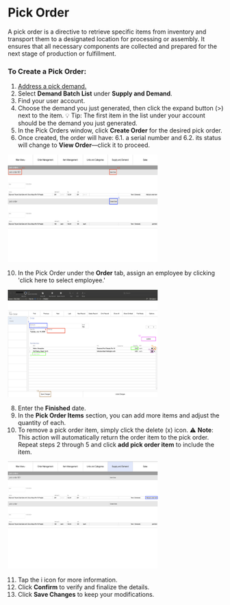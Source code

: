 # Pick Order

A pick order is a directive to retrieve specific items from inventory and transport them to a designated location for processing or assembly. It ensures that all necessary components are collected and prepared for the next stage of production or fulfillment. 

### To Create a Pick Order:

1. [Address a pick demand.](https://github.com/Fx-Professional-Services/HorizonDocs/blob/sales_order/Horizon%20User%20Guide/05%20Orders/Address%20Demand.md#build-demand)
2. Select **Demand Batch List** under **Supply and Demand**.
3. Find your user account. 
4. Choose the demand you just generated, then click the expand button (>) next to the item.
 💡 Tip: The first item in the list under your account should be the demand you just generated.
5. In the Pick Orders window, click **Create Order** for the desired pick order.
6. Once created, the order will have: 
	6.1. a serial number and
	6.2. its status will change to **View Order**—click it to proceed.
	
<img src="https://github.com/Fx-Professional-Services/HorizonDocs/blob/sales_order/Horizon%20User%20Guide/00%20Assets/29_view_order.png" width="350" height="250">

10. In the Pick Order under the **Order** tab, assign an employee by clicking 'click here to select employee.'

<img src="https://github.com/Fx-Professional-Services/HorizonDocs/blob/sales_order/Horizon%20User%20Guide/00%20Assets/27_pick_order.png" width="350" height="250">

8. Enter the **Finished** date.
9. In the **Pick Order Items** section, you can add more items and adjust the quantity of each. 
10. To remove a pick order item, simply click the delete (x) icon.
⚠️ **Note**: This action will automatically return the order item to the pick order. Repeat steps 2 through 5 and click **add pick order item** to include the item. 

<img src="https://github.com/Fx-Professional-Services/HorizonDocs/blob/sales_order/Horizon%20User%20Guide/00%20Assets/28_delete_pick_order_item.png" width="350" height="250">

11. Tap the i icon for more information.
12. Click **Confirm** to verify and finalize the details.
13. Click **Save Changes** to keep your modifications.
